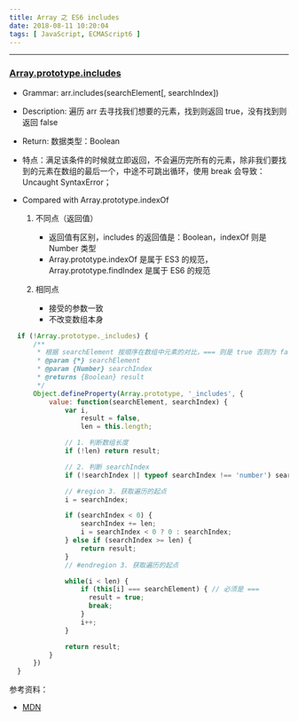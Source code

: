 ```yaml
---
title: Array 之 ES6 includes
date: 2018-08-11 10:20:04
tags: [ JavaScript, ECMAScript6 ]
---
```


---

### [Array.prototype.includes](https://developer.mozilla.org/zh-CN/docs/Web/JavaScript/Reference/Global_Objects/Array/includes)
  * Grammar: arr.includes(searchElement[, searchIndex])
  * Description: 遍历 arr 去寻找我们想要的元素，找到则返回 true，没有找到则返回 false
  * Return: 数据类型：Boolean
  * 特点：满足该条件的时候就立即返回，不会遍历完所有的元素，除非我们要找到的元素在数组的最后一个，中途不可跳出循环，使用 break 会导致：Uncaught SyntaxError；

  * Compared with Array.prototype.indexOf
    1. 不同点（返回值）
        * 返回值有区别，includes 的返回值是：Boolean，indexOf 则是 Number 类型
        * Array.prototype.indexOf 是属于 ES3 的规范，Array.prototype.findIndex 是属于 ES6 的规范

    2. 相同点
        * 接受的参数一致
        * 不改变数组本身

```js
  if (!Array.prototype._includes) {
      /**
       * 根据 searchElement 按顺序在数组中元素的对比，=== 则是 true 否则为 false
       * @param {*} searchElement
       * @param {Number} searchIndex
       * @returns {Boolean} result
       */
      Object.defineProperty(Array.prototype, '_includes', {
          value: function(searchElement, searchIndex) {
              var i,
                  result = false,
                  len = this.length;

              // 1. 判断数组长度
              if (!len) return result;

              // 2. 判断 searchIndex
              if (!searchIndex || typeof searchIndex !== 'number') searchIndex = 0;

              // #region 3. 获取遍历的起点
              i = searchIndex;

              if (searchIndex < 0) {
                  searchIndex += len;
                  i = searchIndex < 0 ? 0 : searchIndex;
              } else if (searchIndex >= len) {
                  return result;
              }
              // #endregion 3. 获取遍历的起点

              while(i < len) {
                  if (this[i] === searchElement) { // 必须是 ===
                    result = true;
                    break;
                  }
                  i++;
              }

              return result;
          }
      })
  }
```

参考资料：

  * [MDN](https://developer.mozilla.org/zh-CN/docs/Web/JavaScript/Typed_arrays)
